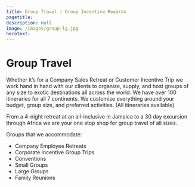 ```yaml
---
title: Group Travel | Group Incentive Rewards
pagetitle: 
description: null
image: /images/group-lg.jpg
herotext:
---
```


# Group Travel 

Whether it’s for a Company Sales Retreat or Customer Incentive Trip we work hand in hand with our clients to organize, supply, and host groups of any size to exotic destinations all across the world.  We have over 100 itineraries for all 7 continents. We customize everything around your budget, group size, and preferred activities. (All itineraries available) 

From a 4-night retreat at an all-inclusive in Jamaica to a 30 day excursion through Africa we are your one stop shop for group travel of all sizes.  

Groups that we accommodate:

- Company Employee Retreats
- Corporate Incentive Group Trips
- Conventions
- Small Groups
- Large Groups
- Family Reunions